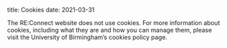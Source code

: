 title: Cookies
date: 2021-03-31 

The RE:Connect website does not use cookies. For more information about cookies, including what they are and how you can manage them, please visit the University of Birmingham’s cookies policy page.
